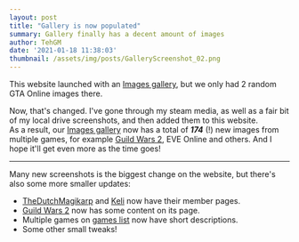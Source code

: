 ```yaml
---
layout: post
title: "Gallery is now populated"
summary: Gallery finally has a decent amount of images
author: TehGM
date: '2021-01-18 11:38:03'
thumbnail: /assets/img/posts/GalleryScreenshot_02.png
---
```

This website launched with an [Images gallery](/images), but we only had 2 random GTA Online images there.

Now, that's changed. I've gone through my steam media, as well as a fair bit of my local drive screenshots, and then added them to this website.  
As a result, our [Images gallery](/images) now has a total of ***174*** (!) new images from multiple games, for example [Guild Wars 2](/games/guildwars2), EVE Online and others. And I hope it'll get even more as the time goes!

---

Many new screenshots is the biggest change on the website, but there's also some more smaller updates:
- [TheDutchMagikarp](/members/TheDutchMagikarp) and [Keli](/members/Keldingull) now have their member pages.
- [Guild Wars 2](/games/guildwars2) now has some content on its page.
- Multiple games on [games list](/games) now have short descriptions.
- Some other small tweaks!